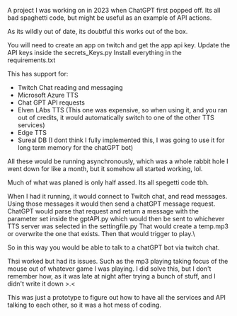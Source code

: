 A project I was working on in 2023 when ChatGPT first popped off. Its all bad spaghetti code, but might be useful as an example of API actions.

As its wildly out of date, its doubtful this works out of the box.

You will need to create an app on twitch and get the app api key. Update the API keys inside the secrets_Keys.py
Install everything in the requirements.txt

This has support for:
  - Twitch Chat reading and messaging
  - Microsoft Azure TTS
  - Chat GPT API requests
  - Elven LAbs TTS (This one was expensive, so when using it, and you ran out of credits, it would automatically switch to one of the other TTS services)
  - Edge TTS
  - Sureal DB (I dont think I fully implemented this, I was going to use it for long term memory for the chatGPT bot)

All these would be running asynchronously, which was a whole rabbit hole I went down for like a month, but it somehow all started working, lol.

Much of what was planed is only half assed. Its all spegetti code tbh. 

When I had it running, it would connect to Twitch chat, and read messages. Using those messages it would then send a chatGPT message request. 
ChatGPT would parse that request and return a message with the parameter set inside the gptAPI.py which would then be sent to whichever 
TTS server was selected in the settingfile.py That would create a temp.mp3 or overwrite the one that exists. Then that would trigger to play.\

So in this way you would be able to talk to a chatGPT bot via twitch chat. 

Thsi worked but had its issues. Such as the mp3 playing taking focus of the mouse out of whatever game I was playing. I did solve this, but I don't remember how, 
as it was late at night after trying a bunch of stuff, and I didn't write it down >.<

This was just a prototype to figure out how to have all the services and API talking to each other, so it was a hot mess of coding.
